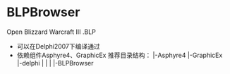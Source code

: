 # BLPBrowser
Open Blizzard Warcraft III .BLP

* 可以在Delphi2007下编译通过
* 依赖组件Asphyre4、GraphicEx
  推荐目录结构：
  |-Asphyre4
  |-GraphicEx
  |-delphi
  |    |
  |    |-BLPBrowser

